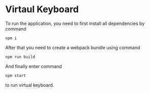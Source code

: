 # Virtaul Keyboard

To run the application, you need to first install all dependencies by command

    npm i

After that you need to create a webpack bundle using command

    npm run build

And finally enter command

    npm start

to run virtual keyboard.
